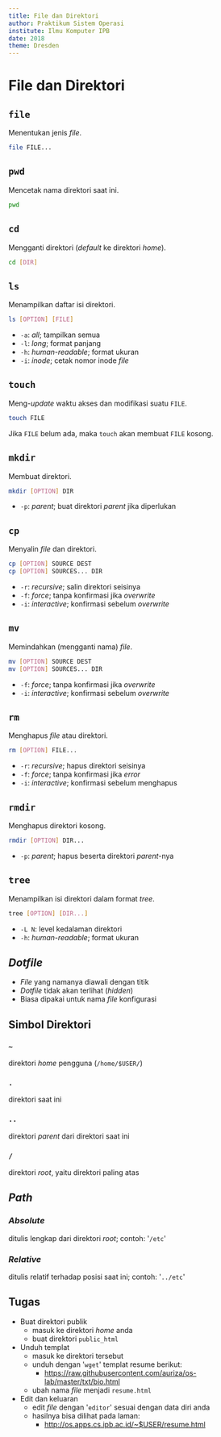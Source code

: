 ```yaml
---
title: File dan Direktori
author: Praktikum Sistem Operasi
institute: Ilmu Komputer IPB
date: 2018
theme: Dresden
---
```



# File dan Direktori

## `file`
Menentukan jenis *file*.
```bash
file FILE...
```

## `pwd`
Mencetak nama direktori saat ini.
```bash
pwd
```

## `cd`
Mengganti direktori (*default* ke direktori *home*).
```bash
cd [DIR]
```

## `ls`
Menampilkan daftar isi direktori.
```bash
ls [OPTION] [FILE]
```
- `-a`: *all*; tampilkan semua
- `-l`: *long*; format panjang
- `-h`: *human-readable*; format ukuran
- `-i`: *inode*; cetak nomor inode *file*

## `touch`
Meng-*update* waktu akses dan modifikasi suatu `FILE`.
```bash
touch FILE
```
Jika `FILE` belum ada, maka `touch` akan membuat `FILE` kosong.

## `mkdir`
Membuat direktori.
```bash
mkdir [OPTION] DIR
```
- `-p`: *parent*; buat direktori *parent* jika diperlukan

## `cp`
Menyalin *file* dan direktori.
```bash
cp [OPTION] SOURCE DEST
cp [OPTION] SOURCES... DIR
```
- `-r`: *recursive*; salin direktori seisinya
- `-f`: *force*; tanpa konfirmasi jika *overwrite*
- `-i`: *interactive*; konfirmasi sebelum *overwrite*

## `mv`
Memindahkan (mengganti nama)  *file*.
```bash
mv [OPTION] SOURCE DEST
mv [OPTION] SOURCES... DIR
```
- `-f`: *force*; tanpa konfirmasi jika *overwrite*
- `-i`: *interactive*; konfirmasi sebelum *overwrite*

## `rm`
Menghapus *file* atau direktori.
```bash
rm [OPTION] FILE...
```
- `-r`: *recursive*; hapus direktori seisinya
- `-f`: *force*; tanpa konfirmasi jika *error*
- `-i`: *interactive*; konfirmasi sebelum menghapus

## `rmdir`
Menghapus direktori kosong.
```bash
rmdir [OPTION] DIR...
```
- `-p`: *parent*; hapus beserta direktori *parent*-nya

## `tree`
Menampilkan isi direktori dalam format *tree*.
```bash
tree [OPTION] [DIR...]
```
- `-L N`: level kedalaman direktori
- `-h`: *human-readable*; format ukuran

## *Dotfile*

- *File* yang namanya diawali dengan titik
- *Dotfile* tidak akan terlihat (*hidden*)
- Biasa dipakai untuk nama *file* konfigurasi

## Simbol Direktori

### `~`
direktori *home* pengguna (`/home/$USER/`)

### `.`
direktori saat ini

###  `..`
direktori *parent* dari direktori saat ini

### `/`
direktori *root*, yaitu direktori paling atas

## *Path*

###  *Absolute*
ditulis lengkap dari direktori *root*; contoh: '`/etc`'

### *Relative*
ditulis relatif terhadap posisi saat ini; contoh: '`../etc`'

## Tugas

- Buat direktori publik
    - masuk ke direktori *home* anda
    - buat direktori `public_html`
- Unduh templat
    - masuk ke direktori tersebut
    - unduh dengan '`wget`' templat resume berikut:
        - <https://raw.githubusercontent.com/auriza/os-lab/master/txt/bio.html>
    - ubah nama *file* menjadi `resume.html`
- Edit dan keluaran
    - edit *file* dengan '`editor`' sesuai dengan data diri anda
    - hasilnya bisa dilihat pada laman:
        - <http://os.apps.cs.ipb.ac.id/~$USER/resume.html>
